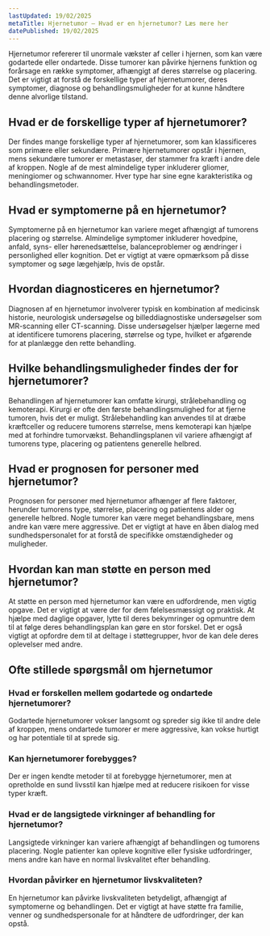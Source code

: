 ```yaml
---
lastUpdated: 19/02/2025
metaTitle: Hjernetumor – Hvad er en hjernetumor? Læs mere her
datePublished: 19/02/2025
---
```


Hjernetumor refererer til unormale vækster af celler i hjernen, som kan være godartede eller ondartede. Disse tumorer kan påvirke hjernens funktion og forårsage en række symptomer, afhængigt af deres størrelse og placering. Det er vigtigt at forstå de forskellige typer af hjernetumorer, deres symptomer, diagnose og behandlingsmuligheder for at kunne håndtere denne alvorlige tilstand.

## Hvad er de forskellige typer af hjernetumorer?

Der findes mange forskellige typer af hjernetumorer, som kan klassificeres som primære eller sekundære. Primære hjernetumorer opstår i hjernen, mens sekundære tumorer er metastaser, der stammer fra kræft i andre dele af kroppen. Nogle af de mest almindelige typer inkluderer gliomer, meningiomer og schwannomer. Hver type har sine egne karakteristika og behandlingsmetoder.

## Hvad er symptomerne på en hjernetumor?

Symptomerne på en hjernetumor kan variere meget afhængigt af tumorens placering og størrelse. Almindelige symptomer inkluderer hovedpine, anfald, syns- eller hørenedsættelse, balanceproblemer og ændringer i personlighed eller kognition. Det er vigtigt at være opmærksom på disse symptomer og søge lægehjælp, hvis de opstår.

## Hvordan diagnosticeres en hjernetumor?

Diagnosen af en hjernetumor involverer typisk en kombination af medicinsk historie, neurologisk undersøgelse og billeddiagnostiske undersøgelser som MR-scanning eller CT-scanning. Disse undersøgelser hjælper lægerne med at identificere tumorens placering, størrelse og type, hvilket er afgørende for at planlægge den rette behandling.

## Hvilke behandlingsmuligheder findes der for hjernetumorer?

Behandlingen af hjernetumorer kan omfatte kirurgi, strålebehandling og kemoterapi. Kirurgi er ofte den første behandlingsmulighed for at fjerne tumoren, hvis det er muligt. Strålebehandling kan anvendes til at dræbe kræftceller og reducere tumorens størrelse, mens kemoterapi kan hjælpe med at forhindre tumorvækst. Behandlingsplanen vil variere afhængigt af tumorens type, placering og patientens generelle helbred.

## Hvad er prognosen for personer med hjernetumor?

Prognosen for personer med hjernetumor afhænger af flere faktorer, herunder tumorens type, størrelse, placering og patientens alder og generelle helbred. Nogle tumorer kan være meget behandlingsbare, mens andre kan være mere aggressive. Det er vigtigt at have en åben dialog med sundhedspersonalet for at forstå de specifikke omstændigheder og muligheder.

## Hvordan kan man støtte en person med hjernetumor?

At støtte en person med hjernetumor kan være en udfordrende, men vigtig opgave. Det er vigtigt at være der for dem følelsesmæssigt og praktisk. At hjælpe med daglige opgaver, lytte til deres bekymringer og opmuntre dem til at følge deres behandlingsplan kan gøre en stor forskel. Det er også vigtigt at opfordre dem til at deltage i støttegrupper, hvor de kan dele deres oplevelser med andre.

## Ofte stillede spørgsmål om hjernetumor

### Hvad er forskellen mellem godartede og ondartede hjernetumorer?

Godartede hjernetumorer vokser langsomt og spreder sig ikke til andre dele af kroppen, mens ondartede tumorer er mere aggressive, kan vokse hurtigt og har potentiale til at sprede sig.

### Kan hjernetumorer forebygges?

Der er ingen kendte metoder til at forebygge hjernetumorer, men at opretholde en sund livsstil kan hjælpe med at reducere risikoen for visse typer kræft.

### Hvad er de langsigtede virkninger af behandling for hjernetumor?

Langsigtede virkninger kan variere afhængigt af behandlingen og tumorens placering. Nogle patienter kan opleve kognitive eller fysiske udfordringer, mens andre kan have en normal livskvalitet efter behandling.

### Hvordan påvirker en hjernetumor livskvaliteten?

En hjernetumor kan påvirke livskvaliteten betydeligt, afhængigt af symptomerne og behandlingen. Det er vigtigt at have støtte fra familie, venner og sundhedspersonale for at håndtere de udfordringer, der kan opstå.
